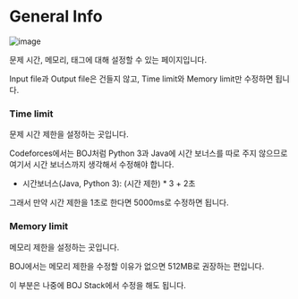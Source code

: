 # General Info

![image](https://user-images.githubusercontent.com/79046106/191771518-a9421630-c683-4079-99e4-3e43068480fc.png)

문제 시간, 메모리, 태그에 대해 설정할 수 있는 페이지입니다.

Input file과 Output file은 건들지 않고, Time limit와 Memory limit만 수정하면 됩니다.

### Time limit
문제 시간 제한을 설정하는 곳입니다.

Codeforces에서는 BOJ처럼 Python 3과 Java에 시간 보너스를 따로 주지 않으므로 여기서 시간 보너스까지 생각해서 수정해야 합니다.

- 시간보너스(Java, Python 3): (시간 제한) * 3 + 2초

그래서 만약 시간 제한을 1초로 한다면 5000ms로 수정하면 됩니다.


### Memory limit
메모리 제한을 설정하는 곳입니다.

BOJ에서는 메모리 제한을 수정할 이유가 없으면 512MB로 권장하는 편입니다.

이 부분은 나중에 BOJ Stack에서 수정을 해도 됩니다.
